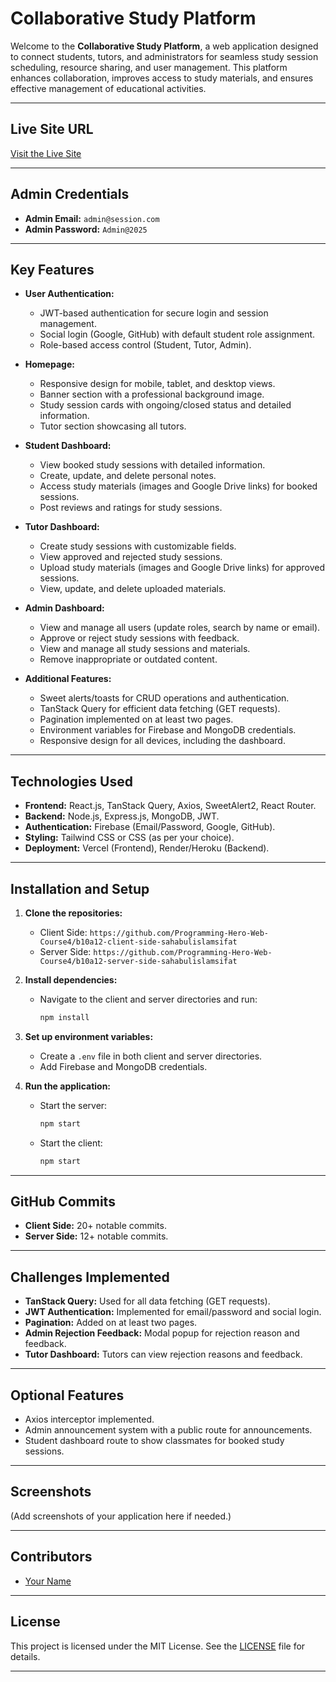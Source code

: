 # Collaborative Study Platform

Welcome to the **Collaborative Study Platform**, a web application designed to connect students, tutors, and administrators for seamless study session scheduling, resource sharing, and user management. This platform enhances collaboration, improves access to study materials, and ensures effective management of educational activities.

---

## Live Site URL

[Visit the Live Site](https://final-assignment-client.vercel.app)

---

## Admin Credentials

- **Admin Email:** `admin@session.com`
- **Admin Password:** `Admin@2025`

---

## Key Features

- **User Authentication:**

  - JWT-based authentication for secure login and session management.
  - Social login (Google, GitHub) with default student role assignment.
  - Role-based access control (Student, Tutor, Admin).

- **Homepage:**

  - Responsive design for mobile, tablet, and desktop views.
  - Banner section with a professional background image.
  - Study session cards with ongoing/closed status and detailed information.
  - Tutor section showcasing all tutors.

- **Student Dashboard:**

  - View booked study sessions with detailed information.
  - Create, update, and delete personal notes.
  - Access study materials (images and Google Drive links) for booked sessions.
  - Post reviews and ratings for study sessions.

- **Tutor Dashboard:**

  - Create study sessions with customizable fields.
  - View approved and rejected study sessions.
  - Upload study materials (images and Google Drive links) for approved sessions.
  - View, update, and delete uploaded materials.

- **Admin Dashboard:**

  - View and manage all users (update roles, search by name or email).
  - Approve or reject study sessions with feedback.
  - View and manage all study sessions and materials.
  - Remove inappropriate or outdated content.

- **Additional Features:**
  - Sweet alerts/toasts for CRUD operations and authentication.
  - TanStack Query for efficient data fetching (GET requests).
  - Pagination implemented on at least two pages.
  - Environment variables for Firebase and MongoDB credentials.
  - Responsive design for all devices, including the dashboard.

---

## Technologies Used

- **Frontend:** React.js, TanStack Query, Axios, SweetAlert2, React Router.
- **Backend:** Node.js, Express.js, MongoDB, JWT.
- **Authentication:** Firebase (Email/Password, Google, GitHub).
- **Styling:** Tailwind CSS or CSS (as per your choice).
- **Deployment:** Vercel (Frontend), Render/Heroku (Backend).

---

## Installation and Setup

1. **Clone the repositories:**

   - Client Side: `https://github.com/Programming-Hero-Web-Course4/b10a12-client-side-sahabulislamsifat`
   - Server Side: `https://github.com/Programming-Hero-Web-Course4/b10a12-server-side-sahabulislamsifat`

2. **Install dependencies:**

   - Navigate to the client and server directories and run:
     ```bash
     npm install
     ```

3. **Set up environment variables:**

   - Create a `.env` file in both client and server directories.
   - Add Firebase and MongoDB credentials.

4. **Run the application:**
   - Start the server:
     ```bash
     npm start
     ```
   - Start the client:
     ```bash
     npm start
     ```

---

## GitHub Commits

- **Client Side:** 20+ notable commits.
- **Server Side:** 12+ notable commits.

---

## Challenges Implemented

- **TanStack Query:** Used for all data fetching (GET requests).
- **JWT Authentication:** Implemented for email/password and social login.
- **Pagination:** Added on at least two pages.
- **Admin Rejection Feedback:** Modal popup for rejection reason and feedback.
- **Tutor Dashboard:** Tutors can view rejection reasons and feedback.

---

## Optional Features

- Axios interceptor implemented.
- Admin announcement system with a public route for announcements.
- Student dashboard route to show classmates for booked study sessions.

---

## Screenshots

(Add screenshots of your application here if needed.)

---

## Contributors

- [Your Name](https://github.com/sahabulislamsifat)

---

## License

This project is licensed under the MIT License. See the [LICENSE](LICENSE) file for details.

---
